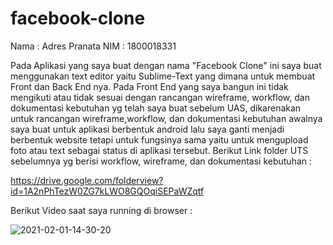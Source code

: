 # facebook-clone

Nama : Adres Pranata
NIM  : 1800018331

Pada Aplikasi yang saya buat dengan nama "Facebook Clone" ini saya buat menggunakan text editor yaitu Sublime-Text yang dimana untuk membuat Front dan Back End nya. Pada Front End yang saya bangun ini tidak mengikuti atau tidak sesuai dengan rancangan wireframe, workflow, dan dokumentasi kebutuhan yg telah saya buat sebelum UAS, dikarenakan untuk rancangan wireframe,workflow, dan dokumentasi kebutuhan awalnya saya buat untuk aplikasi berbentuk android lalu saya ganti menjadi berbentuk website tetapi untuk fungsinya sama yaitu untuk mengupload foto atau text sebagai status di aplikasi tersebut. Berikut Link folder UTS sebelumnya yg berisi workflow, wireframe, dan dokumentasi kebutuhan :

https://drive.google.com/folderview?id=1A2nPhTezW0ZG7kLWO8GQOqiSEPaWZqtf

Berikut Video saat saya running di browser :


![2021-02-01-14-30-20](https://user-images.githubusercontent.com/48098300/106427899-b20efd00-649a-11eb-974f-a5b34f26904f.gif)




